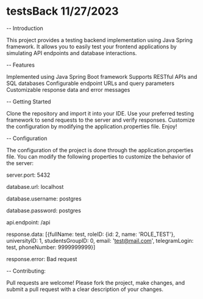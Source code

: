 # testsBack 11/27/2023

-- Introduction

This project provides a testing backend implementation using Java Spring framework. It allows you to easily test your frontend applications by simulating API endpoints and database interactions.

-- Features

Implemented using Java Spring Boot framework
Supports RESTful APIs and SQL databases
Configurable endpoint URLs and query parameters
Customizable response data and error messages

-- Getting Started

Clone the repository and import it into your IDE.
Use your preferred testing framework to send requests to the server and verify responses.
Customize the configuration by modifying the application.properties file.
Enjoy!

-- Configuration

The configuration of the project is done through the application.properties file. You can modify the following properties to customize the behavior of the server:

server.port: 5432

database.url: localhost

database.username: postgres

database.password: postgres

api.endpoint: /api

response.data: [{fullName: test, roleID: {id: 2, name: 'ROLE_TEST'}, universityID: 1, studentsGroupID: 0, email: 'test@mail.com', telegramLogin: test, phoneNumber: 9999999999}]

response.error: Bad request

-- Contributing:

Pull requests are welcome! Please fork the project, make changes, and submit a pull request with a clear description of your changes.
